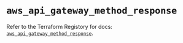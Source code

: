 # `aws_api_gateway_method_response`

Refer to the Terraform Registory for docs: [`aws_api_gateway_method_response`](https://www.terraform.io/docs/providers/aws/r/api_gateway_method_response).
